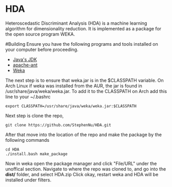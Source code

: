# HDA
Heteroscedastic Discriminant Analysis (HDA) is a machine learning algorithm for dimensionality reduction. It is implemented as a package for the open source program WEKA.

#Building
Ensure you have the following programs and tools installed on your computer before proceeding.
* [Java's JDK](http://www.oracle.com/technetwork/java/javase/downloads/jdk8-downloads-2133151.html)
* [apache-ant](http://ant.apache.org/)
* [Weka](http://www.cs.waikato.ac.nz/ml/weka/)

The next step is to ensure that weka.jar is in the $CLASSPATH variable.
On Arch Linux if weka was installed from the AUR, the jar is found in /usr/share/java/weka/weka.jar.
To add it to the CLASSPATH on Arch add this line to your ~/.bashrc
```
export CLASSPATH=/usr/share/java/weka/weka.jar:$CLASSPATH
```

Next step is clone the repo,
```
git clone https://github.com/StephenNu/HDA.git
```

After that move into the location of the repo and make the package by the following commands
```
cd HDA
./install.bash make_package
```

Now in weka open the package manager and click "File/URL" under the unoffical section.
Navigate to where the repo was cloned to, and go into the **dist/** folder, and select HDA.zip
Click okay, restart weka and HDA will be installed under filters.

